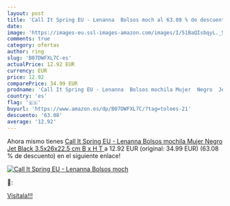 ```yaml
---
layout: post
title: 'Call It Spring EU - Lenanna  Bolsos moch al 63.08 % de descuento'
date: 
image: 'https://images-eu.ssl-images-amazon.com/images/I/51BaQIsbqyL._SL200_.jpg'
comments: true
category: ofertas
author: ring
slug: 'B07DWFXL7C-es'
actualPrice: 12.92 EUR
currency: EUR
price: 12.92
comparePrice: 34.99 EUR
prodname: 'Call It Spring EU - Lenanna  Bolsos mochila Mujer  Negro  Jet Black   3.5x26x22.5 cm  B x H T '
country: 'es'
flag: '🇪🇸'
buyurl: 'https://www.amazon.es/dp/B07DWFXL7C/?tag=tolees-21'
descuento: '63.08'
average: '12.92'
---
```


Ahora mismo tienes [Call It Spring EU - Lenanna  Bolsos mochila Mujer  Negro  Jet Black   3.5x26x22.5 cm  B x H T ](https://www.amazon.es/dp/B07DWFXL7C/?tag=tolees-21) a 12.92 EUR (original: 34.99 EUR) (63.08 %  de descuento) en el siguiente enlace!

[![Call It Spring EU - Lenanna  Bolsos moch](https://images-eu.ssl-images-amazon.com/images/I/51BaQIsbqyL._SL200_.jpg)](https://www.amazon.es/dp/B07DWFXL7C/?tag=tolees-21)

🔎:


[Visítala!!!](https://www.amazon.es/dp/B07DWFXL7C/?tag=tolees-21)
